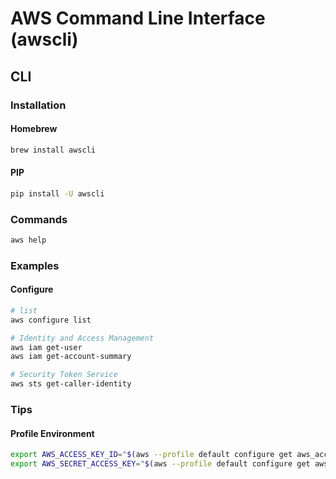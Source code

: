 # AWS Command Line Interface (awscli)

## CLI

### Installation

#### Homebrew

```sh
brew install awscli
```

#### PIP

```sh
pip install -U awscli
```

### Commands

```sh
aws help
```

### Examples

#### Configure

```sh
# list
aws configure list

# Identity and Access Management
aws iam get-user
aws iam get-account-summary

# Security Token Service
aws sts get-caller-identity
```

### Tips

#### Profile Environment

```sh
export AWS_ACCESS_KEY_ID="$(aws --profile default configure get aws_access_key_id)"
export AWS_SECRET_ACCESS_KEY="$(aws --profile default configure get aws_secret_access_key)"
```
